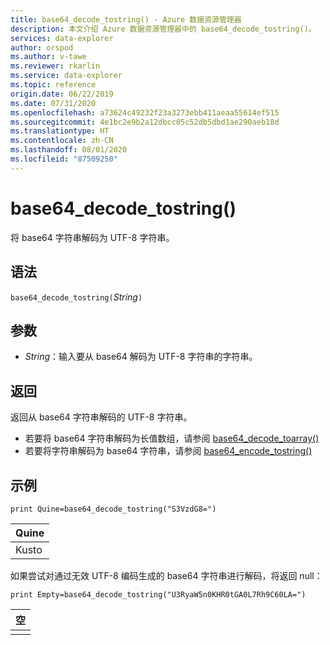 ```yaml
---
title: base64_decode_tostring() - Azure 数据资源管理器
description: 本文介绍 Azure 数据资源管理器中的 base64_decode_tostring()。
services: data-explorer
author: orspod
ms.author: v-tawe
ms.reviewer: rkarlin
ms.service: data-explorer
ms.topic: reference
origin.date: 06/22/2019
ms.date: 07/31/2020
ms.openlocfilehash: a73624c49232f23a3273ebb411aeaa55614ef515
ms.sourcegitcommit: 4e1bc2e9b2a12dbcc05c52db5dbd1ae290aeb18d
ms.translationtype: HT
ms.contentlocale: zh-CN
ms.lasthandoff: 08/01/2020
ms.locfileid: "87509250"
---
```

# <a name="base64_decode_tostring"></a>base64_decode_tostring()

将 base64 字符串解码为 UTF-8 字符串。

## <a name="syntax"></a>语法

`base64_decode_tostring(`*String*`)`

## <a name="arguments"></a>参数

* *String*：输入要从 base64 解码为 UTF-8 字符串的字符串。

## <a name="returns"></a>返回

返回从 base64 字符串解码的 UTF-8 字符串。

* 若要将 base64 字符串解码为长值数组，请参阅 [base64_decode_toarray()](base64_decode_toarrayfunction.md)
* 若要将字符串解码为 base64 字符串，请参阅 [base64_encode_tostring()](base64_encode_tostringfunction.md)

## <a name="example"></a>示例

<!-- csl: https://help.kusto.chinacloudapi.cn:443/Samples -->
```kusto
print Quine=base64_decode_tostring("S3VzdG8=")
```

|Quine|
|-----|
|Kusto|

如果尝试对通过无效 UTF-8 编码生成的 base64 字符串进行解码，将返回 null：

<!-- csl: https://help.kusto.chinacloudapi.cn:443/Samples -->
```kusto
print Empty=base64_decode_tostring("U3RyaW5n0KHR0tGA0L7Rh9C60LA=")
```

|空|
|-----|
||

